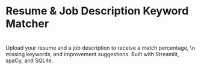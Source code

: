 # Resume & Job Description Keyword Matcher
#

Upload your resume and a job description to receive a match percentage, \n
missing keywords, and improvement suggestions.
Built with Streamlit, spaCy, and SQLite.